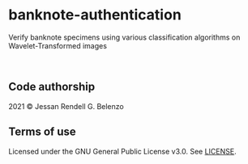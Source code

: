 # banknote-authentication

Verify banknote specimens using various classification algorithms on Wavelet-Transformed images

<br>

## Code authorship

2021 © Jessan Rendell G. Belenzo

## Terms of use

Licensed under the GNU General Public License v3.0. See [LICENSE](LICENSE).
